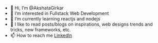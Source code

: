 - 👋 Hi, I’m @AkshataGirkar
- 👀 I’m interested in Fullstack Web Development
- 🌱 I’m currently learning reactjs and nodejs
- 💞️ I like to read posts/blogs on inspirations, web designs trends and tricks, new frameworks, etc.
- 📫 How to reach me [LinkedIn](https://www.linkedin.com/in/akshata-girkar-469214191/)
